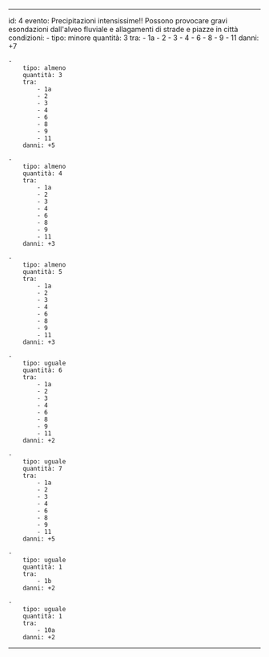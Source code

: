 ---

id: 4
evento: Precipitazioni intensissime!! Possono provocare gravi esondazioni dall'alveo fluviale e allagamenti di strade e piazze in città
condizioni: 
    - 
        tipo: minore
        quantità: 3
        tra: 
            - 1a
            - 2
            - 3
            - 4
            - 6
            - 8
            - 9
            - 11
        danni: +7
    
    - 
        tipo: almeno
        quantità: 3
        tra: 
            - 1a
            - 2
            - 3
            - 4
            - 6
            - 8
            - 9
            - 11
        danni: +5

    - 
        tipo: almeno
        quantità: 4
        tra: 
            - 1a
            - 2
            - 3
            - 4
            - 6
            - 8
            - 9
            - 11
        danni: +3
    
    - 
        tipo: almeno
        quantità: 5
        tra: 
            - 1a
            - 2
            - 3
            - 4
            - 6
            - 8
            - 9
            - 11
        danni: +3

    - 
        tipo: uguale
        quantità: 6
        tra: 
            - 1a
            - 2
            - 3
            - 4
            - 6
            - 8
            - 9
            - 11
        danni: +2
    
    - 
        tipo: uguale
        quantità: 7
        tra: 
            - 1a
            - 2
            - 3
            - 4
            - 6
            - 8
            - 9
            - 11
        danni: +5

    - 
        tipo: uguale
        quantità: 1
        tra: 
            - 1b
        danni: +2
    
    - 
        tipo: uguale
        quantità: 1
        tra: 
            - 10a
        danni: +2

---